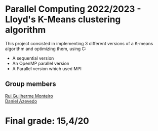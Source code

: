 # Parallel Computing 2022/2023 - Lloyd's K-Means clustering algorithm
This project consisted in implementing 3 different versions of a K-means algorithm and optimizing them, using C: 
- A sequential version 
- An OpenMP parallel version
- A Parallel version which used MPI


## Group members  

[Rui Guilherme Monteiro](https://www.github.com/DBarbosa15987)  
[Daniel Azevedo](https://www.github.com/danieltazevedo)

# Final grade: 15,4/20
